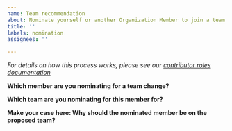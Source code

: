 ```yaml
---
name: Team recommendation
about: Nominate yourself or another Organization Member to join a team
title: ''
labels: nomination
assignees: ''

---
```


*For details on how this process works, please see our [contributor roles documentation](https://github.com/instructlab/community/blob/main/CONTRIBUTOR_ROLES.md)*

**Which member are you nominating for a team change?**
<!-- The GitHub username of the Organization Member you are nominating -->

**Which team are you nominating for this member for?**
<!-- For SDG, the only available team is SDG Maintainers. If you'd like to nominate for a different team, please refer to the contributor roles documentation linked above. -->


**Make your case here: Why should the nominated member be on the proposed team?**
<!-- Feel free to write a brief testimonial here, try to include as many Pull Requests, Issues, etc. as possible

TIP: You can use the following queries to link to work items the nominee as been involved with
Pull Requests Authored: https://github.com/instructlab/sdg/pulls?q=is%3Apr+author%3A{GITHUB_USERNAME}+
Pull Requests Reviewed: https://github.com/instructlab/sdg/pulls?q=is%3Apr+reviewed-by%3A{GITHUB_USERNAME}+
Issues Created:         https://github.com/instructlab/sdg/issues?q=is%3Aissue+author%3A{GITHUB_USERNAME}+
-->